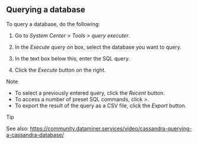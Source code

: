 ## Querying a database

To query a database, do the following:

1. Go to *System Center \>* *Tools* \> *query executer*.

2. In the *Execute query on* box, select the database you want to query.

3. In the text box below this, enter the SQL query.

4. Click the *Execute* button on the right.

> [!NOTE]
> -  To select a previously entered query, click the *Recent* button.
> -  To access a number of preset SQL commands, click *\>*.
> -  To export the result of the query as a CSV file, click the *Export* button.

> [!TIP]
> See also:
> <https://community.dataminer.services/video/cassandra-querying-a-cassandra-database/> 
